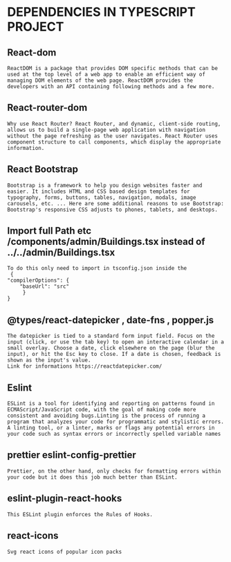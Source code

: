 # DEPENDENCIES IN TYPESCRIPT PROJECT

## React-dom

    ReactDOM is a package that provides DOM specific methods that can be used at the top level of a web app to enable an efficient way of managing DOM elements of the web page. ReactDOM provides the developers with an API containing following methods and a few more.

## React-router-dom

    Why use React Router? React Router, and dynamic, client-side routing, allows us to build a single-page web application with navigation without the page refreshing as the user navigates. React Router uses component structure to call components, which display the appropriate information.

## React Bootstrap

    Bootstrap is a framework to help you design websites faster and easier. It includes HTML and CSS based design templates for typography, forms, buttons, tables, navigation, modals, image carousels, etc. ... Here are some additional reasons to use Bootstrap: Bootstrap's responsive CSS adjusts to phones, tablets, and desktops.

## Import full Path etc /components/admin/Buildings.tsx instead of ../../admin/Buildings.tsx

    To do this only need to import in tsconfig.json inside the
     {
    "compilerOptions": {
        "baseUrl": "src"
         }
    }

## @types/react-datepicker , date-fns , popper.js

    The datepicker is tied to a standard form input field. Focus on the input (click, or use the tab key) to open an interactive calendar in a small overlay. Choose a date, click elsewhere on the page (blur the input), or hit the Esc key to close. If a date is chosen, feedback is shown as the input's value.
    Link for informations https://reactdatepicker.com/

## Eslint

    ESLint is a tool for identifying and reporting on patterns found in ECMAScript/JavaScript code, with the goal of making code more consistent and avoiding bugs.Linting is the process of running a program that analyzes your code for programmatic and stylistic errors. A linting tool, or a linter, marks or flags any potential errors in your code such as syntax errors or incorrectly spelled variable names

## prettier eslint-config-prettier

    Prettier, on the other hand, only checks for formatting errors within your code but it does this job much better than ESLint.

## eslint-plugin-react-hooks

    This ESLint plugin enforces the Rules of Hooks.

## react-icons

    Svg react icons of popular icon packs   
